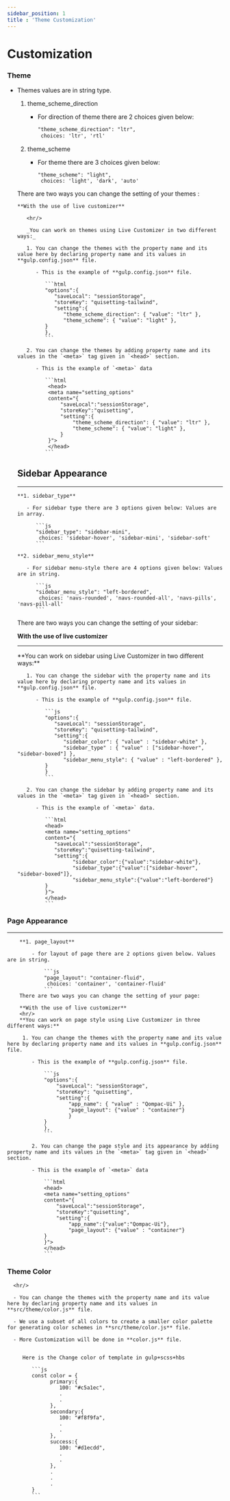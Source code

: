 ```yaml
---
sidebar_position: 1
title : 'Theme Customization'
---
```


# Customization


<div className="border-bottom border-dark mb-4"></div>

### Theme
- Themes values are in string type.

   1. theme_scheme_direction

         - For direction of theme there are 2 choices given below:

            ```html
            "theme_scheme_direction": "ltr",
             choices: 'ltr', 'rtl'
            ```
   
   2. theme_scheme

         - For theme there are 3 choices given below:

            ```
            "theme_scheme": "light",
             choices: 'light', 'dark', 'auto'
            ```

   There are two ways you can change the setting of your themes :

      **With the use of live customizer**

         <hr/>

         _You can work on themes using Live Customizer in two different ways:_

         1. You can change the themes with the property name and its value here by declaring property name and its values in **gulp.config.json** file.

            - This is the example of **gulp.config.json** file.

               ```html
               "options":{
                  "saveLocal": "sessionStorage",
                  "storeKey": "quisetting-tailwind",
                  "setting":{
                     "theme_scheme_direction": { "value": "ltr" },
                     "theme_scheme": { "value": "light" },
               }
               },
               ```

         2. You can change the themes by adding property name and its values in the `<meta>` tag given in `<head>` section.

            - This is the example of `<meta>` data

               ```html
                <head>
                <meta name="setting_options"
                content="{
                    "saveLocal":"sessionStorage",
                    "storeKey":"quisetting",
                    "setting":{
                        "theme_scheme_direction": { "value": "ltr" },
                        "theme_scheme": { "value": "light" },
                    }
                }">
                </head>
               ```

   ## Sidebar Appearance
   <hr/>

      **1. sidebar_type**

         - For sidebar type there are 3 options given below: Values are in array.

            ```js
            "sidebar_type": "sidebar-mini",
             choices: 'sidebar-hover', 'sidebar-mini', 'sidebar-soft'
            ```

      **2. sidebar_menu_style**

         - For sidebar menu-style there are 4 options given below: Values are in string.

            ```js
            "sidebar_menu_style": "left-bordered",
             choices: 'navs-rounded', 'navs-rounded-all', 'navs-pills', 'navs-pill-all'
            ```
   There are two ways you can change the setting of your sidebar:

   **With the use of live customizer**
   <hr/>
      **You can work on sidebar using Live Customizer in two different ways:**

         1. You can change the sidebar with the property name and its value here by declaring property name and its values in **gulp.config.json** file.

            - This is the example of **gulp.config.json** file.

               ```js
               "options":{
                  "saveLocal": "sessionStorage",
                  "storeKey": "quisetting-tailwind",
                  "setting":{
                     "sidebar_color": { "value" : "sidebar-white" },
                     "sidebar_type" : { "value" : ["sidebar-hover", "sidebar-boxed"] },
                     "sidebar_menu_style": { "value" : "left-bordered" },
               }
               }
               ```

         2. You can change the sidebar by adding property name and its values in the `<meta>` tag given in `<head>` section.

            - This is the example of `<meta>` data.

               ```html
               <head>
               <meta name="setting_options"
               content="{
                  "saveLocal":"sessionStorage",
                  "storeKey":"quisetting-tailwind",
                  "setting":{
                        "sidebar_color":{"value":"sidebar-white"},
                        "sidebar_type":{"value":["sidebar-hover", "sidebar-boxed"]},
                        "sidebar_menu_style":{"value":"left-bordered"}
               }
               }">
               </head>
               ```
### Page Appearance
<hr/>

        **1. page_layout**

            - for layout of page there are 2 options given below. Values are in string.

                ```js
                "page_layout": "container-fluid",
                 choices: 'container', 'container-fluid'
                ```
        There are two ways you can change the setting of your page:

        **With the use of live customizer**
        <hr/>
        **You can work on page style using Live Customizer in three different ways:**

         1. You can change the themes with the property name and its value here by declaring property name and its values in **gulp.config.json** file.

            - This is the example of **gulp.config.json** file.

                ```js
                "options":{
                    "saveLocal": "sessionStorage",
                    "storeKey": "quisetting",
                    "setting":{
                        "app_name": { "value" : "Qompac-Ui" },
                        "page_layout": {"value" : "container"}
                        }
                }
                },
                ```
            
            2. You can change the page style and its appearance by adding property name and its values in the `<meta>` tag given in `<head>` section.
            
            - This is the example of `<meta>` data

                ```html
                <head>
                <meta name="setting_options"
                content="{
                    "saveLocal":"sessionStorage",
                    "storeKey":"quisetting",
                    "setting":{
                        "app_name":{"value":"Qompac-Ui"},
                        "page_layout": {"value" : "container"}
                }
                }">
                </head>
                ```
   ### Theme Color

      <hr/>

      - You can change the themes with the property name and its value here by declaring property name and its values in **src/theme/color.js** file.

      - We use a subset of all colors to create a smaller color palette for generating color schemes in **src/theme/color.js** file.

      - More Customization will be done in **color.js** file.


         Here is the Change color of template in gulp+scss+hbs

            ```js
            const color = {
                  primary:{
                     100: "#c5a1ec",
                     .
                     .
                  },
                  secondary:{
                     100: "#f8f9fa",
                     .
                     .
                  },
                  success:{
                     100: "#d1ecdd",
                     .
                     .
                  },
                  .
                  .
                  .
            }
            ```
